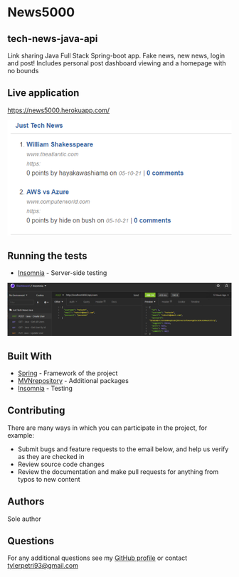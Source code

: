 # News5000
## tech-news-java-api
Link sharing Java Full Stack Spring-boot app. Fake news, new news, login and post! Includes personal post dashboard viewing and a homepage with no bounds

## Live application

https://news5000.herokuapp.com/

![Homepage](assets/homepage.PNG)

## Running the tests

* [Insomnia](https://insomnia.rest/) - Server-side testing

![test](assets/test.PNG)

## Built With

* [Spring](https://spring.io/) - Framework of the project
* [MVNrepository](https://mvnrepository.com/) - Additional packages
* [Insomnia](https://insomnia.rest/) - Testing

## Contributing

There are many ways in which you can participate in the project, for example:
* Submit bugs and feature requests to the email below, and help us verify as they are checked in
* Review source code changes
* Review the documentation and make pull requests for anything from typos to new content

## Authors

Sole author

## Questions

For any additional questions see my [GitHub profile](http://github.com/tylerpetri) or contact tylerpetri93@gmail.com